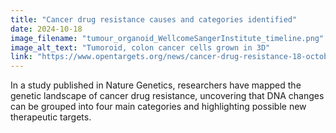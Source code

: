 ```yaml
---
title: "Cancer drug resistance causes and categories identified"
date: 2024-10-18
image_filename: "tumour_organoid_WellcomeSangerInstitute_timeline.png"
image_alt_text: "Tumoroid, colon cancer cells grown in 3D"
link: "https://www.opentargets.org/news/cancer-drug-resistance-18-october-2024.html"
---
```

In a study published in Nature Genetics, researchers have mapped the genetic landscape of cancer drug resistance, uncovering that DNA changes can be grouped into four main categories and highlighting possible new therapeutic targets.
